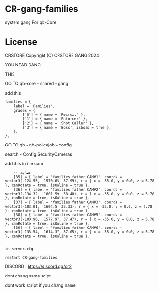 # CR-gang-families
system gang For qb-Core

# License

   CRSTORE
    Copyright (C) CRSTORE GANG 2024 

   YOU NEAD GANG

   THIS 

   GO TO  qb-core - shared - gang 

   add this

    families = {
        label = 'Families',
        grades = {
            ['0'] = { name = 'Recruit' },
            ['1'] = { name = 'Enforcer' },
            ['2'] = { name = 'Shot Caller' },
            ['3'] = { name = 'Boss', isboss = true },
        },
    },


GO TO qb - qb-policejob - config 

search - Config.SecurityCameras 

add this  in the cam 


        -- عصابة
        [35] = { label = 'families father CAM#1', coords = vector3(-124.55, -1570.65, 37.99), r = { x = -35.0, y = 0.0, z = 5.78 }, canRotate = true, isOnline = true },
        [36] = { label = 'families father CAM#2', coords = vector3(-134.32, -1601.59, 38.48), r = { x = -35.0, y = 0.0, z = 5.78 }, canRotate = true, isOnline = true },
        [37] = { label = 'families father CAM#3', coords = vector3(-103.01, -1604.5, 35.33), r = { x = -35.0, y = 0.0, z = 5.78 }, canRotate = true, isOnline = true },
        [38] = { label = 'families father CAM#5', coords = vector3(-100.96, -1577.97, 37.47), r = { x = -35.0, y = 0.0, z = 5.78 }, canRotate = true, isOnline = true },
        [39] = { label = 'families father CAM#6', coords = vector3(-133.54, -1614.37, 37.05), r = { x = -35.0, y = 0.0, z = 5.78 }, canRotate = true, isOnline = true },


    in server.cfg 

    restart CR-gang-families


DISCORD : https://discord.gg/cr2
    

 

 dont chang name scipt 

 dont work script if you chang name
